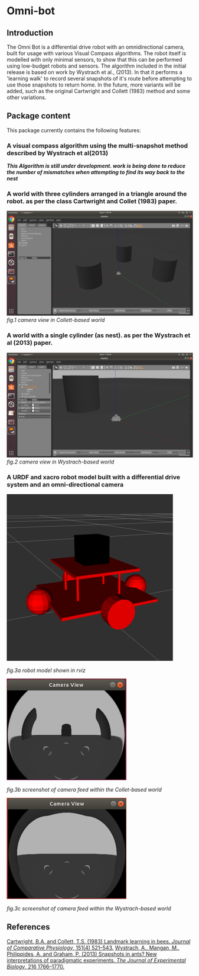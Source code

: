 # Omni-bot
## Introduction
The Omni Bot is a differential drive robot with an omnidirectional camera, built for usage with various Visual Compass algorithms. The robot itself is modelled with only minimal sensors, to show that this can be performed using low-budget robots and sensors. The algorithm included in the initial release is based on work by Wystrach et al., (2013). In that it performs a 'learning walk' to record several snapshots of it's route before attempting to use those snapshots to return home. In the future, more variants will be added, such as the original Cartwright and Collett (1983) method and some other variations.

## Package content
This package currently contains the following features:

### A visual compass algorithm using the multi-snapshot method described by Wystrach et al(2013)

***This Algorithm is still under development. work is being done to reduce the number of mismatches when attempting to find its way back to the nest***

### A world with three cylinders arranged in a triangle around the robot. as per the class Cartwright and Collet (1983) paper.

![fig.1 camera view in Collett-based world](/figures_and_diagrams/Col_world.png)
*fig.1 camera view in Collett-based world*


### A world with a single cylinder (as nest). as per the Wystrach et al (2013) paper.

![fig.2 camera view in Wystrach-based world](/figures_and_diagrams/Wys_world.png)
*fig.2 camera view in Wystrach-based world*

### A URDF and xacro robot model built with a differential drive system and an omni-directional camera

![fig.3a a robot model shown in rviz](/figures_and_diagrams/omni_model.png)

*fig.3a robot model shown in rviz*

![fig.3b screenshot of camera feed within the Collet-based world](/figures_and_diagrams/Collett_cam_view.png)

*fig.3b screenshot of camera feed within the Collet-based world*

![fig.3c screenshot of camera feed within the Wystrach-based world](/figures_and_diagrams/Wystrach_cam_view.png)

*fig.3c screenshot of camera feed within the Wystrach-based world*

## References

[Cartwright, B.A. and Collett, T.S. (1983) Landmark learning in bees. *Journal of Comparative Physiology*, 151(4) 521–543.](https://link.springer.com/article/10.1007/BF00605469)
[Wystrach, A., Mangan, M., Philippides, A. and Graham, P. (2013) Snapshots in ants? New interpretations of paradigmatic experiments. *The Journal of Experimental Biology*, 216 1766–1770.](https://jeb.biologists.org/content/216/10/1766.short)


